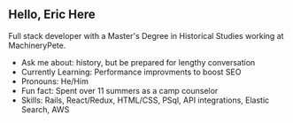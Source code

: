 ## Hello, Eric Here

Full stack developer with a Master's Degree in Historical Studies working at MachineryPete.

- Ask me about: history, but be prepared for lengthy conversation
- Currently Learning: Performance improvments to boost SEO
- Pronouns: He/Him
- Fun fact: Spent over 11 summers as a camp counselor
- Skills: Rails, React/Redux, HTML/CSS, PSql, API integrations, Elastic Search, AWS
